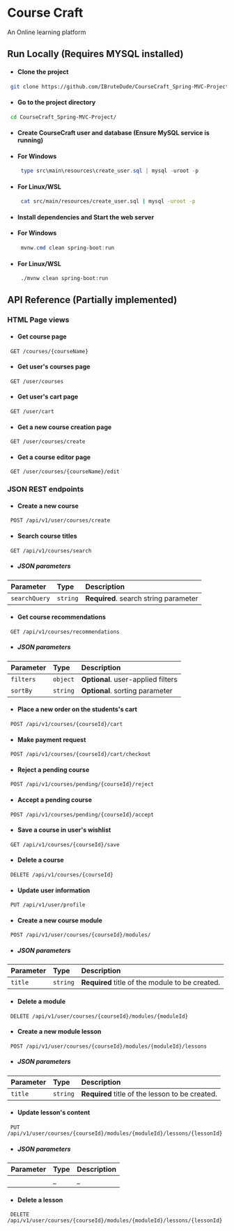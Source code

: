 
# Course Craft

An Online learning platform

## Run Locally (Requires MYSQL installed)

* #### Clone the project

```bash
 git clone https://github.com/IBruteDude/CourseCraft_Spring-MVC-Project.git
```

* #### Go to the project directory

```bash
 cd CourseCraft_Spring-MVC-Project/
```

* #### Create CourseCraft user and database (Ensure MySQL service is running)

* #### For Windows

    ```powershell
     type src\main\resources\create_user.sql | mysql -uroot -p
    ```

* #### For Linux/WSL

    ```bash
     cat src/main/resources/create_user.sql | mysql -uroot -p
    ```

* #### Install dependencies and Start the web server

* #### For Windows

    ```powershell
     mvnw.cmd clean spring-boot:run
    ```

* #### For Linux/WSL

    ```bash
     ./mvnw clean spring-boot:run
    ```

## API Reference (Partially implemented)

### HTML Page views

* #### Get course page

```http
 GET /courses/{courseName}
```

* #### Get user's courses page

```http
 GET /user/courses
```

* #### Get user's cart page

```http
 GET /user/cart
```

* #### Get a new course creation page

```http
 GET /user/courses/create
```

* #### Get a course editor page

```http
 GET /user/courses/{courseName}/edit
```

### JSON REST endpoints

* #### Create a new course

```http
 POST /api/v1/user/courses/create
```

* #### Search course titles

```http
 GET /api/v1/courses/search
```

* ##### JSON parameters

| Parameter     | Type     | Description                           |
| :------------ | :------- | :------------------------------------ |
| `searchQuery` | `string` | **Required**. search string parameter |

* #### Get course recommendations

```http
 GET /api/v1/courses/recommendations
```

* ##### JSON parameters

| Parameter | Type     | Description                        |
| :-------- | :------- | :--------------------------------- |
| `filters` | `object` | **Optional**. user-applied filters |
| `sortBy`  | `string` | **Optional**. sorting parameter    |

* #### Place a new order on the students's cart

```http
 POST /api/v1/courses/{courseId}/cart
```

* #### Make payment request

```http
 POST /api/v1/courses/{courseId}/cart/checkout
```

* #### Reject a pending course

```http
 POST /api/v1/courses/pending/{courseId}/reject
```

* #### Accept a pending course

```http
 POST /api/v1/courses/pending/{courseId}/accept
```

* #### Save a course in user's wishlist

```http
 GET /api/v1/courses/{courseId}/save
```

* #### Delete a course

```http
 DELETE /api/v1/courses/{courseId}
```

* #### Update user information

```http
 PUT /api/v1/user/profile
```

* #### Create a new course module

```http
 POST /api/v1/user/courses/{courseId}/modules/
```

* ##### JSON parameters

| Parameter     | Type     | Description                           |
| :------------ | :------- | :------------------------------------ |
| `title` | `string` | **Required** title of the module to be created. |

* #### Delete a module

```http
 DELETE /api/v1/user/courses/{courseId}/modules/{moduleId}
```

* #### Create a new module lesson

```http
 POST /api/v1/user/courses/{courseId}/modules/{moduleId}/lessons
```

* ##### JSON parameters

| Parameter     | Type     | Description                           |
| :------------ | :------- | :------------------------------------ |
| `title` | `string` | **Required** title of the lesson to be created. |

* #### Update lesson's content

```http
 PUT /api/v1/user/courses/{courseId}/modules/{moduleId}/lessons/{lessonId}
```

* ##### JSON parameters

| Parameter        | Type     | Description                       |
| :--------------- | :------- | :-------------------------------- |
| <lesson object>  | _ |       _ |

* #### Delete a lesson

```http
 DELETE /api/v1/user/courses/{courseId}/modules/{moduleId}/lessons/{lessonId}
```
